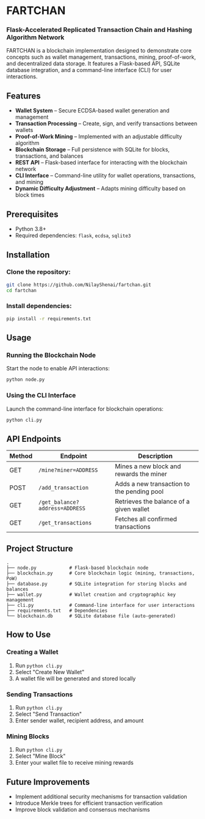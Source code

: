 # FARTCHAN

### Flask-Accelerated Replicated Transaction Chain and Hashing Algorithm Network

FARTCHAN is a blockchain implementation designed to demonstrate core concepts such as wallet management, transactions, mining, proof-of-work, and decentralized data storage. It features a Flask-based API, SQLite database integration, and a command-line interface (CLI) for user interactions.

## Features

- **Wallet System** – Secure ECDSA-based wallet generation and management
- **Transaction Processing** – Create, sign, and verify transactions between wallets
- **Proof-of-Work Mining** – Implemented with an adjustable difficulty algorithm
- **Blockchain Storage** – Full persistence with SQLite for blocks, transactions, and balances
- **REST API** – Flask-based interface for interacting with the blockchain network
- **CLI Interface** – Command-line utility for wallet operations, transactions, and mining
- **Dynamic Difficulty Adjustment** – Adapts mining difficulty based on block times

## Prerequisites

- Python 3.8+
- Required dependencies: `flask`, `ecdsa`, `sqlite3`

## Installation

### Clone the repository:

```bash
git clone https://github.com/NilayShenai/fartchan.git
cd fartchan
```

### Install dependencies:

```bash
pip install -r requirements.txt
```

## Usage

### Running the Blockchain Node

Start the node to enable API interactions:

```bash
python node.py
```

### Using the CLI Interface

Launch the command-line interface for blockchain operations:

```bash
python cli.py
```

## API Endpoints

| Method | Endpoint                       | Description                                |
| ------ | ------------------------------ | ------------------------------------------ |
| GET    | `/mine?miner=ADDRESS`          | Mines a new block and rewards the miner    |
| POST   | `/add_transaction`             | Adds a new transaction to the pending pool |
| GET    | `/get_balance?address=ADDRESS` | Retrieves the balance of a given wallet    |
| GET    | `/get_transactions`            | Fetches all confirmed transactions         |

## Project Structure

```
.
├── node.py            # Flask-based blockchain node
├── blockchain.py      # Core blockchain logic (mining, transactions, PoW)
├── database.py        # SQLite integration for storing blocks and balances
├── wallet.py          # Wallet creation and cryptographic key management
├── cli.py             # Command-line interface for user interactions
├── requirements.txt   # Dependencies
└── blockchain.db      # SQLite database file (auto-generated)
```

## How to Use

### Creating a Wallet

1. Run `python cli.py`
2. Select "Create New Wallet"
3. A wallet file will be generated and stored locally

### Sending Transactions

1. Run `python cli.py`
2. Select "Send Transaction"
3. Enter sender wallet, recipient address, and amount

### Mining Blocks

1. Run `python cli.py`
2. Select "Mine Block"
3. Enter your wallet file to receive mining rewards

## Future Improvements

- Implement additional security mechanisms for transaction validation
- Introduce Merkle trees for efficient transaction verification
- Improve block validation and consensus mechanisms

